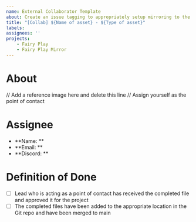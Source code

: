 ```yaml
---
name: External Collaborator Template
about: Create an issue tagging to appropriately setup mirroring to the public facing GitHub board
title: "[Collab] ${Name of asset} - ${Type of asset}"
labels: 
assignees: ''
projects: 
	- Fairy Play
	- Fairy Play Mirror
---
```


# About
// Add a reference image here and delete this line
// Assign yourself as the point of contact

# Assignee
* **Name: ** 
* **Email: ** 
* **Discord: ** 

# Definition of Done
* [ ] Lead who is acting as a point of contact has received the completed file and approved it for the project
* [ ] The completed files have been added to the appropriate location in the Git repo and have been merged to main

